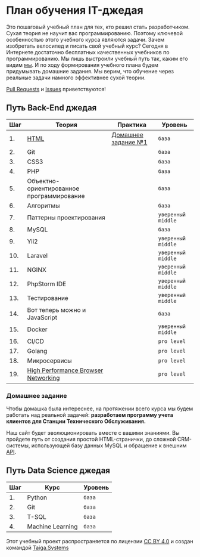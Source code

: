 # План обучения IT-джедая

Это пошаговый учебный план для тех, кто решил стать разработчиком. Сухая теория не научит вас программированию. Поэтому ключевой особенностью этого учебного курса являются задачи. Зачем изобретать велосипед и писать свой учебный курс? Сегодня в Интернете достаточно бесплатных качественных учебников по программированию. Мы лишь выстроили учебный путь так, каким его видим [мы](http://taiga.systems/). И по ходу формирования учебного плана будем придумывать домашние задания. Мы верим, что обучение через реальные задачи намного эффективнее сухой теории.  

[Pull Requests](https://github.com/taigasys/school/pulls) и [Issues](https://github.com/taigasys/school/issues) приветствуются! 



## Путь Back-End джедая
| Шаг| Теория | Практика |Уровень |
|--- |---  |--- |--- |
| 1. | [HTML](steps/1_html.md) | [Домашнее задание №1](/steps/1_html_hw.md) | `база` |
| 2. | Git  |                                     | `база` |
| 3. | CSS3   |                                   | `база` |
| 4. | PHP   |                                    | `база` |
| 5. | Объектно-ориентированное программирование | | `база` |
| 6. | Алгоритмы |                                | `база` |
| 7. | Паттерны проектирования |                  | `уверенный middle` |
| 8. | MySQL |                                    | `база` |
| 9. | Yii2 |                                     | `уверенный middle` |
| 10. | Laravel |                                  | `уверенный middle` |
| 11.| NGINX |                                    | `уверенный middle` |
| 12.| PhpStorm IDE |                             | `уверенный middle` |
| 13.| Тестирование |                             | `уверенный middle` |
| 14.| Вот теперь можно и JavaScript |          | `база` |
| 15.| Docker |                                   | `уверенный middle` |
| 16.| CI/CD |                                    | `pro level` |
| 17.| Golang |                                   | `pro level` |
| 18.| Микросервисы  |                            | `pro level` |
| 19. | [High Performance Browser Networking](https://hpbn.co/) | | `pro level` |

### Домашнее задание
Чтобы домашка была интереснее, на протяжении всего курса мы будем работать над реальной задачей: **разработаем программу учета клиентов для Станции Технического Обслуживания.**  

Наш сайт будет эволюционировать вместе с вашими знаниями. Вы пройдете путь от создания простой HTML-странички, до сложной CRM-системы, использующей базу данных MySQL и обращение к внешним [API](https://ru.wikipedia.org/wiki/API).
  
  
    
      

## Путь Data Science джедая
| Шаг| Курс             |Уровень |
|--- |---               |---     |
| 1. | Python           | `база`|
| 2. | Git              | `база`|
| 3. | T-SQL            | `база`|
| 4. | Machine Learning | `база`|
  
  
  
  
 Этот учебный проект распространяется по лицензии [CC BY 4.0](https://creativecommons.org/licenses/by/4.0/deed.ru) и создан командой [Taiga.Systems](http://taiga.systems/)